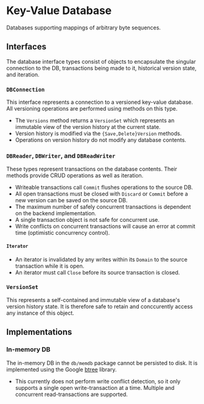 # Key-Value Database

Databases supporting mappings of arbitrary byte sequences.

## Interfaces

The database interface types consist of objects to encapsulate the singular connection to the DB, transactions being made to it, historical version state, and iteration.

### `DBConnection`

This interface represents a connection to a versioned key-value database. All versioning operations are performed using methods on this type.

* The `Versions` method returns a `VersionSet` which represents an immutable view of the version history at the current state.
* Version history is modified via the `{Save,Delete}Version` methods.
* Operations on version history do not modify any database contents.

### `DBReader`, `DBWriter`, and `DBReadWriter`

These types represent transactions on the database contents. Their methods provide CRUD operations as well as iteration.

* Writeable transactions call `Commit` flushes operations to the source DB.
* All open transactions must be closed with `Discard` or `Commit` before a new version can be saved on the source DB.
* The maximum number of safely concurrent transactions is dependent on the backend implementation.
* A single transaction object is not safe for concurrent use.
* Write conflicts on concurrent transactions will cause an error at commit time (optimistic concurrency control).

#### `Iterator`

* An iterator is invalidated by any writes within its `Domain` to the source transaction while it is open.
* An iterator must call `Close` before its source transaction is closed.

### `VersionSet`

This represents a self-contained and immutable view of a database's version history state. It is therefore safe to retain and conccurently access any instance of this object.

## Implementations

### In-memory DB

The in-memory DB in the `db/memdb` package cannot be persisted to disk. It is implemented using the Google [btree](https://pkg.go.dev/github.com/google/btree) library.

* This currently does not perform write conflict detection, so it only supports a single open write-transaction at a time. Multiple and concurrent read-transactions are supported.
